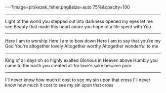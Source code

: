 ---?image=pit/kezek_feher.png&size=auto 75%&opacity=100

---
Light of the world you stepped out into darkness
opened my eyes let me see
Beauty that made this heart adore you
hope of a life spent with You

---
Here I am to worship
Here I am to bow down
Here I am to say that you're my God
You're altogether lovely
Altogether worthy
Altogether wonderful to me


---
King of all days oh so highly exalted
Glorious in Heaven above
Humbly you came to the earth you created
all for love's sake became poor

---
I'll never know how much it cost
to see my sin upon that cross
I'll never know how much it cost
to see my sin upon that cross
